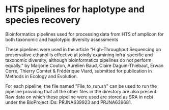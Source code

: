 # HTS pipelines for haplotype and species recovery
Bioinformatics pipelines used for processing data from HTS of amplicon for both taxonomic and haplotypic diversity assessments

These pipelines were used in the article “High-Throughput Sequencing on preservative ethanol is effective at jointly examining infra-specific and taxonomic diversity, although bioinformatics pipelines do not perform equally.” by Marjorie Couton, Aurélien Baud, Claire Daguin-Thiébaut, Erwan Corre, Thierry Comtet & Frédérique Viard, submitted for publication in Methods in Ecology and Evolution.

For each pipeline, the file named "File_to_run.sh" can be used to run the pipeline providing that all the other files in the directory are also present. Raw data on which these pipeline were used are stored as SRA in ncbi under the BioProject IDs: PRJNA639923 and PRJNA639681. 
